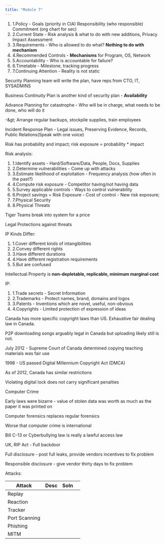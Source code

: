 ```yaml
---
title: "Module 7"
---
```





1. 1.Policy - Goals (priority in CIA) Responsibility (who responsible) Commitment (org chart for sec)
2. 2.Current State - Risk analysis &amp; what to do with new additions, Privacy Impact Assessment
3. 3.Requirements - Who is allowed to do what? **Nothing to do with mechanism**
4. 4.Recommended Controls  - **Mechanisms** for Program, OS, Network
5. 5.Accountability - Who is accountable for failure?
6. 6.Timetable - Milestone, tracking progress
7. 7.Continuing Attention - Reality is not static

Security Planning team will write the plan, have reps from CTO, IT, SYSADMINS

Business Continuity Plan is another kind of security plan - **Availability**

Advance Planning for catastrophe - Who will be in charge, what needs to be done, who will do it

  -\&gt; Arrange regular backups, stockpile supplies, train employees

  Incident Response Plan - Legal issues, Preserving Evidence, Records, Public Relations(Speak with one voice)

  Risk has probability and impact; risk exposure = probability \* impact

  Risk analysis:

1. 1.Identify assets - Hard/Software/Data, People, Docs, Supplies
2. 2.Determine vulnerabilities - Come up with attacks
3. 3.Estimate likelihood of exploitation - Frequency analysis (how often in the past?)
4. 4.Compute risk exposure - Competitor having/not having data
5. 5.Survey applicable controls - Ways to control vulnerability
6. 6.Project savings = Risk Exposure - Cost of control - New risk exposure;
7. 7.Physical Security
8. 8.Physical Threats

  Tiger Teams break into system for a price

  Legal Protections against threats

  IP Kinds Differ:

1. 1.Cover different kinds of intangibilities
2. 2.Convey different rights
3. 3.Have different durations
4. 4.Have different registration requirements
5. 5.But are confused

  Intellectual Property is **non-depletable, replicable, minimum marginal cost**

  IP:

1. 1.Trade secrets - Secret Information
2. 2.Trademarks - Protect names, brand, domains and logos
3. 3.Patents - Inventions which are novel, useful, non-obvious
4. 4.Copyrights - Limited protection of expression of ideas

  Canada has more specific copyright laws than US. Exhaustive fair dealing law in Canada.

  P2P downloading songs arguably legal in Canada but uploading likely still is not.

  July 2012 - Supreme Court of Canada determined copying teaching materials was fair use

  1998 - US passed Digital Millennium Copyright Act (DMCA)

  As of 2012, Canada has similar restrictions

  Violating digital lock does not carry significant penalties

  Computer Crime

  Early laws were bizarre - value of stolen data was worth as much as the paper it was printed on

  Computer forensics replaces regular forensics

  Worse that computer crime is international

  Bill C-13 or Cyberbullying law is really a lawful access law

  UK, RIP Act - Full backdoor

  Full disclosure - post full leaks, provide vendors incentives to fix problem

  Responsible disclosure - give vendor thirty days to fix problem

  Attacks:

| **Attack** | **Desc** | **Soln** |   |
| --- | --- | --- | --- |
| Replay |   |   |   |
| Reaction |   |   |   |
| Tracker |   |   |   |
| Port Scanning |   |   |   |
| Phishing |   |   |   |
| MITM |   |   |   |